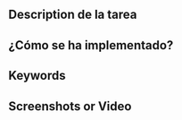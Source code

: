 ## Description de la tarea

<!-- Digitalizacion de un sistema para automatizar las tareas de LaLiga. se a creado datos de prueba -->

## ¿Cómo se ha implementado?

<!-- Se modelo cada una de las entidades que hay en el sistema -->

## Keywords

<!-- Diagrama de clases, atributos, clases, main, etc... -->

## Screenshots or Video

<!-- ![img.png](img.png) -->
<!-- ![img_1.png](img_1.png) -->
